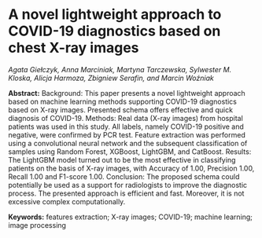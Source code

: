 # A novel lightweight approach to COVID-19 diagnostics based on chest X-ray images
*Agata Giełczyk, Anna Marciniak, Martyna Tarczewska, Sylwester M. Kloska, Alicja Harmoza, Zbigniew Serafin, and Marcin Woźniak*

**Abstract:** Background: This paper presents a novel lightweight approach based on machine learning methods supporting COVID-19 diagnostics based on X-ray images. Presented schema offers effective and quick diagnosis of COVID-19. Methods: Real data (X-ray images) from hospital patients was used in this study. All labels, namely COVID-19 positive and negative, were confirmed by PCR test. Feature extraction was performed using a convolutional neural network and the subsequent classification of samples using Random Forest, XGBoost, LightGBM, and CatBoost. Results: The LightGBM model turned out to be the most effective in classifying patients on the basis of X-ray images, with Accuracy of 1.00, Precision 1.00, Recall 1.00 and F1-score 1.00. Conclusion: The proposed schema could potentially be used as a support for radiologists to improve the diagnostic process. The presented approach is efficient and fast. Moreover, it is not excessive complex computationally. 

**Keywords:** features extraction; X-ray images; COVID-19; machine learning; image processing

